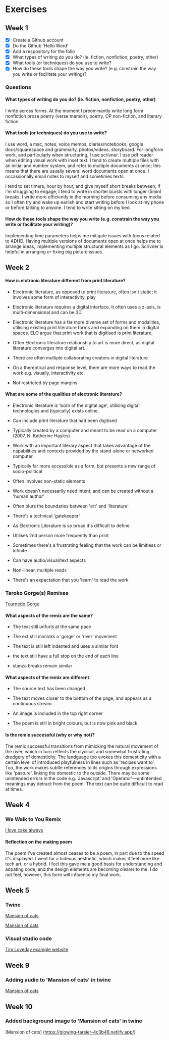 # Exercises

## Week 1

- [x] Create a Github account
- [x] Do the Github 'Hello Word'
- [x] Add a respository for the folio
- [x] What types of writing do you do? (ie. fiction, nonfiction, poetry, other)
- [x] What tools (or techniques) do you use to write?
- [x] How do these tools shape the way you write? (e.g. constrain the way you write or facilitate your writing)?

### Questions

#### What types of writing do you do? (ie. fiction, nonfiction, poetry, other)

I write across forms. At the moment I preominantly write long form nonfiction prose poetry (verse memoir), poetry, OP non-fiction, and literary fiction. 

#### What tools (or techniques) do you use to write?

I use word, a mac, notes, voice memos, diaries/notebooks, google docs/squarespace and grammarly, photos/videos. storyboard. For longform work, and particularly when structuring, I use scrivner. I use pdf reader when editing visual work with inset text. I tend to create multiple files with an initial and number system, and refer to multiple documents at once; this means that there are usually several word documents open at once. I occassionally email notes to myself and sometimes texts. 

I tend to set timers, hour by hour, and give myself short breaks between; if i'm struggling to engage, I tend to write in shorter bursts with longer (5min) breaks. I write more efficiently in the morning before consuming any media so I often try and wake up earlish and start writing before I look at my phone or before talking to anyone. I tend to write sitting on my bed.

#### How do these tools shape the way you write (e.g. constrain the way you write or facilitate your writing)?

Implementing time parameters helps me mitigate issues with focus related to ADHD. Having multiple versions of documents open at once helps me to arrange ideas, implementing multiple structural elements as I go. Scrivner is helpful in arranging or fixing big picture issues. 

## Week 2

#### How is elctronic literature different from print literature?

- Electronic literature, as opposed to print literature, often isn't static; it involves some form of interactivity, play 
 
- Electronic literature requires a digital interface. It often uses a z-axis, is multi-dimensional and can be 3D. 

- Electronic literature has a far more diverse set of forms and modalities, utilising existing print literature forms and expanding on them in digital spaces. ELO argue that print work that is digitised is print literature.

- Often Electronic literature relationship to art is more direct, as digital literature converges into digital art. 

- There are often multiple collaborating creators in digital literature

- On a thereotical and response level, there are more ways to read the work e.g. visually, interactivity etc.

- Not restricted by page margins

#### What are some of the qualities of electronic literature? 

- Electronic literature is 'born of the digital age', utilising digital technologies and (typically) exists online. 

- Can include print literature that had been digitised

- Typically created by a computer and meant to be read on a computer (2007, N. Katherine Hayles)

- Work with an important literary aspect that takes advantage of the capabilities and contexts provided by the stand-alone or networked computer.

- Typically far more accessible as a form, but presents a new range of socio-political

- Often involves non-static elements

- Work doesn't necessarily need intent, and can be created without a 'human author'

- Often blurs the boundaries between 'art' and 'literature'

- There's a technical 'gatekeeper'

- As Electronic Literature is so broad it's difficult to define

- Utilises 2nd person more frequently than print 

- Sometimes there's a frustrating feeling that the work can be limitless or infinite

- Can have audio/visual/text aspects

- Non-linear, multiple reads

- There's an expectation that you 'learn' to read the work


### Taroko Gorge(s) Remixes

[Tournedo Gorge](https://nickm.com/taroko_gorge/tournedo_gorge/)

#### What aspects of the remix are the same? 

- The text still unfurls at the same pace

- The ext still mimicks a 'gorge' or 'river' movement

- The text is still left indented and uses a similar font

- the text still have a full stop on the end of each line 

- stanza breaks remain similar

#### What aspects of the remix are different

- The source text has been changed

- The text moves closer to the bottom of the page, and appears as a continuous stream

- An image is included in the top right corner

- The poem is still in bright colours, but is now pink and black


#### Is the remix successful (why or why not)?  

The remix successful transitions from mimicking the natural movement of the river, which in turn reflects the clycical, and somewhat frustrating, drudgery of domesticity. The landguage too evokes this domesticity with a certain level of introduced playfulness in lines such as 'recipes want to'. Too, the work makes subtle references to its origins through expressions like 'pasture', linking the domestic to the outside. There may be some unintended errors in the code e.g. 'Javascript' and 'Operator'—untintended meanings may detract from the poem. The text can be quite difficult to read at times. 

## Week 4

### We Walk to You Remix

[I love cake always](https://meowing-fluoridated-count.glitch.me)

#### Reflection on the making poem

The poem I've created almost ceases to be a poem, in part due to the speed it's displayed. I went for a hideous aesthetic, which makes it feel more like tech art, or a hybrid. I feel this gave me a good basis for understanding and adpating code, and the design elements are becoming clearer to me. I do not feel, however, this form will influence my final work. 

## Week 5

### Twine 

[Mansion of cats](https://glowing-tarsier-4c3b46.netlify.app)

[Mansion of cats](https://github.com/timloveday1/mansion-of-cats)

### Visual studio code 

[Tim Loveday example website](https://timloveday1.github.io/)


## Week 9

### Adding audio to 'Mansion of cats' in twine

[Mansion of cats](https://github.com/timloveday1/mansion-of-cats)


## Week 10

### Added background image to 'Mansion of cats' in twine

[Mansion of cats] (https://glowing-tarsier-4c3b46.netlify.app/)

